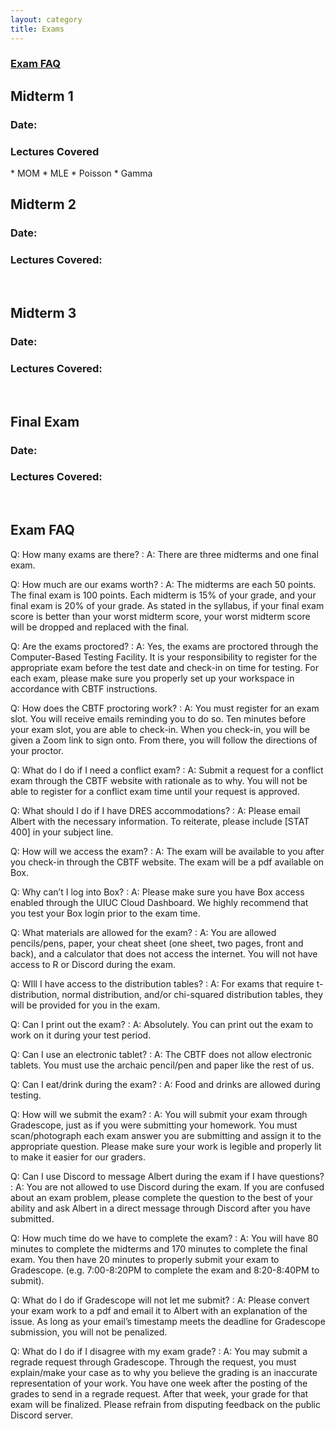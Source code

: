 ```yaml
---
layout: category
title: Exams
---
```


<h3><a href="#Exam-FAQ">Exam FAQ</a></h3>

<h2>Midterm 1</h2>
<h3>Date: </h3>
<h3>Lectures Covered</h3>
* MOM
* MLE
* Poisson
* Gamma

<br>
<h2>Midterm 2</h2>
<h3>Date: </h3>
<h3>Lectures Covered: </h3>

<br>
<h2>Midterm 3</h2>
<h3>Date: </h3>
<h3>Lectures Covered: </h3>

<br>
<h2>Final Exam</h2>
<h3>Date: </h3>
<h3>Lectures Covered: </h3>

<br>
<h2 id = "Exam-FAQ"> Exam FAQ </h2>

Q: How many exams are there?
: A: There are three midterms and one final exam.

Q: How much are our exams worth?
: A: The midterms are each 50 points. The final exam is 100 points. Each midterm is 15% of your grade, and your final exam is 20% of your grade. As stated in the syllabus, if your final exam score is better than your worst midterm score, your worst midterm score will be dropped and replaced with the final.

Q: Are the exams proctored?
: A: Yes, the exams are proctored through the Computer-Based Testing Facility. It is your responsibility to register for the appropriate exam before the test date and check-in on time for testing. For each exam, please make sure you properly set up your workspace in accordance with CBTF instructions.

Q: How does the CBTF proctoring work?
: A: You must register for an exam slot. You will receive emails reminding you to do so. Ten minutes before your exam slot, you are able to check-in. When you check-in, you will be given a Zoom link to sign onto. From there, you will follow the directions of your proctor.

Q: What do I do if I need a conflict exam?
: A: Submit a request for a conflict exam through the CBTF website with rationale as to why. You will not be able to register for a conflict exam time until your request is approved.

Q: What should I do if I have DRES accommodations?
: A: Please email Albert with the necessary information. To reiterate, please include [STAT 400] in your subject line.

Q: How will we access the exam?
: A: The exam will be available to you after you check-in through the CBTF website. The exam will be a pdf available on Box.

Q: Why can’t I log into Box?
: A: Please make sure you have Box access enabled through the UIUC Cloud Dashboard. We highly recommend that you test your Box login prior to the exam time.

Q: What materials are allowed for the exam?
: A: You are allowed pencils/pens, paper, your cheat sheet (one sheet, two pages, front and back), and a calculator that does not access the internet. You will not have access to R or Discord during the exam.

Q: WIll I have access to the distribution tables?
: A: For exams that require t-distribution, normal distribution, and/or chi-squared distribution tables, they will be provided for you in the exam.

Q: Can I print out the exam?
: A: Absolutely. You can print out the exam to work on it during your test period.

Q: Can I use an electronic tablet?
: A: The CBTF does not allow electronic tablets. You must use the archaic pencil/pen and paper like the rest of us.

Q: Can I eat/drink during the exam?
: A: Food and drinks are allowed during testing.

Q: How will we submit the exam?
: A: You will submit your exam through Gradescope, just as if you were submitting your homework. You must scan/photograph each exam answer you are submitting and assign it to the appropriate question. Please make sure your work is legible and properly lit to make it easier for our graders.

Q: Can I use Discord to message Albert during the exam if I have questions?
: A: You are not allowed to use Discord during the exam. If you are confused about an exam problem, please complete the question to the best of your ability and ask Albert in a direct message through Discord after you have submitted.

Q: How much time do we have to complete the exam?
: A: You will have 80 minutes to complete the midterms and 170 minutes to complete the final exam. You then have 20 minutes to properly submit your exam to Gradescope. (e.g. 7:00-8:20PM to complete the exam and 8:20-8:40PM to submit).

Q: What do I do if Gradescope will not let me submit?
: A: Please convert your exam work to a pdf and email it to Albert with an explanation of the issue. As long as your email’s timestamp meets the deadline for Gradescope submission, you will not be penalized.

Q: What do I do if I disagree with my exam grade?
: A: You may submit a regrade request through Gradescope. Through the request, you must explain/make your case as to why you believe the grading is an inaccurate representation of your work. You have one week after the posting of the grades to send in a regrade request. After that week, your grade for that exam will be finalized. Please refrain from disputing feedback on the public Discord server.
